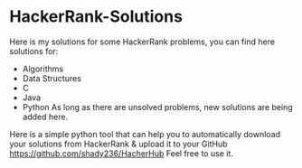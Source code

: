 # HackerRank-Solutions
Here is my solutions for some HackerRank problems, you can find here solutions for:
* Algorithms
* Data Structures
* C 
* Java
* Python
As long as there are unsolved problems, new solutions are being added here.


Here is a simple python tool that can help you to automatically download your solutions from HackerRank & upload it to your GitHub
https://github.com/shady236/HacherHub
Feel free to use it.
